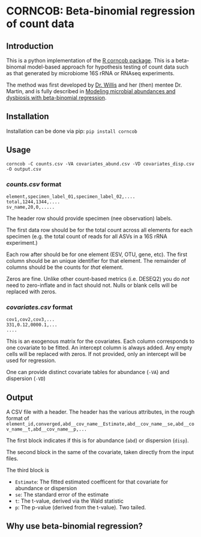 # CORNCOB: Beta-binomial regression of count data

## Introduction
This is a python implementation of the [R corncob package](https://github.com/bryandmartin/corncob).
This is a beta-binomal model-based approach for hypothesis testing of count data such as that generated by microbiome 16S rRNA or RNAseq experiments.

The method was first developed by [Dr. Willis](http://statisticaldiversitylab.com/team) and her (then) mentee Dr. Martin, and is fully described in [Modeling microbial abundances and dysbiosis with beta-binomial regression](https://projecteuclid.org/euclid.aoas/1587002666).

## Installation
Installation can be done via pip:
`pip install corncob`

## Usage
`corncob -C counts.csv -VA covariates_abund.csv -VD covariates_disp.csv -O output.csv`
### _counts.csv_ format
```
element,specimen_label_01,specimen_label_02,....
total,1244,1344,....
sv_name,20,0,.....
```
The header row should provide specimen (nee observation) labels.

The first data row should be for the total count across all elements for each specimen (e.g. the total count of reads for all ASVs in a 16S rRNA experiment.)

Each row after should be for one element (ESV, OTU, gene, etc). The first column should be an unique identifier for that element. The remainder of columns should be the counts for _that_ element.

Zeros are fine. Unlike other count-based metrics (i.e. DESEQ2) you do _not_ need to zero-inflate and in fact should not. Nulls or blank cells will be replaced with zeros.

### _covariates.csv_ format
```
cov1,cov2,cov3,...
331,0.12,0000.1,...
....
```
This is an exogenous matrix for the covariates. Each column corresponds to one covariate to be fitted. An intercept column is always added. Any empty cells will be replaced with zeros. If not provided, only an intercept will be used for regression.

One can provide distinct covariate tables for abundance (`-VA`) and dispersion (`-VD`)

## Output
A CSV file with a header. The header has the various attributes, in the rough format of 
`element_id,converged,abd__cov_name__Estimate,abd__cov_name__se,abd__cov_name__t,abd__cov_name__p,...`

The first block indicates if this is for abundance (`abd`) or dispersion (`disp`).

The second block in the same of the covariate, taken directly from the input files.

The third block is 
- `Estimate`: The fitted estimated coefficent for that covariate for abundance or dispersion
- `se`: The standard error of the estimate
- `t`: The t-value, derived via the Wald statistic
- `p`: The p-value (derived from the t-value). Two tailed.

## Why use beta-binomial regression?
